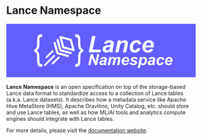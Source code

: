 # Lance Namespace

![logo](./docs/src/logo/wide.png)

**Lance Namespace** is an open specification on top of the storage-based Lance data format
to standardize access to a collection of Lance tables (a.k.a. Lance datasets).
It describes how a metadata service like Apache Hive MetaStore (HMS),
Apache Gravitino, Unity Catalog, etc. should store and use Lance tables, 
as well as how ML/AI tools and analytics compute engines should integrate with Lance tables.

For more details, please visit the [documentation website](https://lancedb.github.io/lance-namespace).